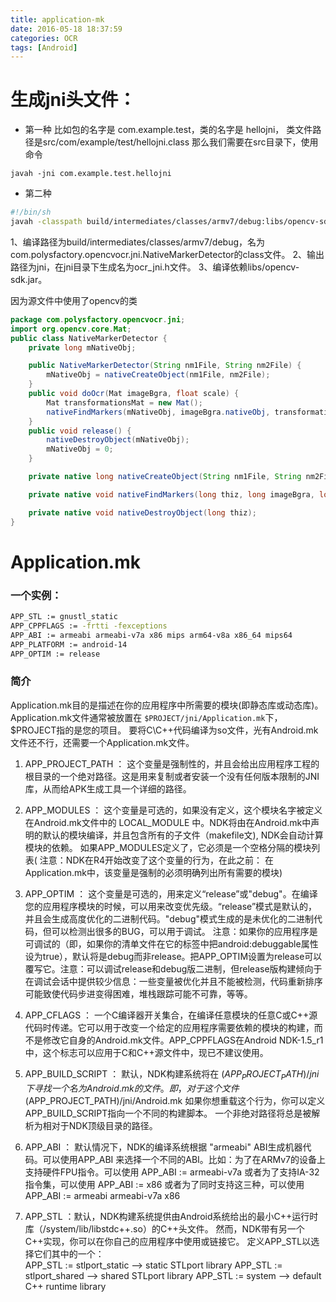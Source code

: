 ```yaml
---
title: application-mk
date: 2016-05-18 18:37:59
categories: OCR
tags: [Android]
---
```


# 生成jni头文件：
* 第一种
比如包的名字是 com.example.test，类的名字是 hellojni，
类文件路径是src/com/example/test/hellojni.class
那么我们需要在src目录下，使用命令
```
javah -jni com.example.test.hellojni
```
<!--more-->

* 第二种

``` bash
#!/bin/sh
javah -classpath build/intermediates/classes/armv7/debug:libs/opencv-sdk.jar -o jni/ocr_jni.h com.polysfactory.opencvocr.jni.NativeMarkerDetector
```
1、编译路径为build/intermediates/classes/armv7/debug，名为com.polysfactory.opencvocr.jni.NativeMarkerDetector的class文件。
2、输出路径为jni，在jni目录下生成名为ocr_jni.h文件。
3、编译依赖libs/opencv-sdk.jar。

因为源文件中使用了opencv的类
``` java
package com.polysfactory.opencvocr.jni;
import org.opencv.core.Mat;
public class NativeMarkerDetector {
    private long mNativeObj;

    public NativeMarkerDetector(String nm1File, String nm2File) {
        mNativeObj = nativeCreateObject(nm1File, nm2File);
    }
    public void doOcr(Mat imageBgra, float scale) {
        Mat transformationsMat = new Mat();
        nativeFindMarkers(mNativeObj, imageBgra.nativeObj, transformationsMat.nativeObj, scale);
    }
    public void release() {
        nativeDestroyObject(mNativeObj);
        mNativeObj = 0;
    }

    private native long nativeCreateObject(String nm1File, String nm2File);

    private native void nativeFindMarkers(long thiz, long imageBgra, long transformations, float scale);

    private native void nativeDestroyObject(long thiz);
}
```

# Application.mk
### 一个实例：
``` bash
APP_STL := gnustl_static
APP_CPPFLAGS := -frtti -fexceptions
APP_ABI := armeabi armeabi-v7a x86 mips arm64-v8a x86_64 mips64
APP_PLATFORM := android-14
APP_OPTIM := release
```
### 简介
Application.mk目的是描述在你的应用程序中所需要的模块(即静态库或动态库)。
Application.mk文件通常被放置在 ```$PROJECT/jni/Application.mk```下，$PROJECT指的是您的项目。
要将C\C++代码编译为so文件，光有Android.mk文件还不行，还需要一个Application.mk文件。

1. APP_PROJECT_PATH  ： 这个变量是强制性的，并且会给出应用程序工程的根目录的一个绝对路径。这是用来复制或者安装一个没有任何版本限制的JNI库，从而给APK生成工具一个详细的路径。

2. APP_MODULES  ：   这个变量是可选的，如果没有定义，这个模块名字被定义在Android.mk文件中的 LOCAL_MODULE 中。NDK将由在Android.mk中声明的默认的模块编译，并且包含所有的子文件（makefile文), NDK会自动计算模块的依赖。
如果APP_MODULES定义了，它必须是一个空格分隔的模块列表( 注意：NDK在R4开始改变了这个变量的行为，在此之前： 在Application.mk中，该变量是强制的必须明确列出所有需要的模块)

3. APP_OPTIM ：   这个变量是可选的，用来定义“release”或"debug"。在编译您的应用程序模块的时候，可以用来改变优先级。“release”模式是默认的，并且会生成高度优化的二进制代码。"debug"模式生成的是未优化的二进制代码，但可以检测出很多的BUG，可以用于调试。
注意：如果你的应用程序是可调试的（即，如果你的清单文件在它的<application>标签中把android:debuggable属性设为true），默认将是debug而非release。把APP_OPTIM设置为release可以覆写它。注意：可以调试release和debug版二进制，但release版构建倾向于在调试会话中提供较少信息：一些变量被优化并且不能被检测，代码重新排序可能致使代码步进变得困难，堆栈跟踪可能不可靠，等等。

4. APP_CFLAGS ： 一个C编译器开关集合，在编译任意模块的任意C或C++源代码时传递。它可以用于改变一个给定的应用程序需要依赖的模块的构建，而不是修改它自身的Android.mk文件。APP_CPPFLAGS在Android NDK-1.5_r1中，这个标志可以应用于C和C++源文件中，现已不建议使用。

5. APP_BUILD_SCRIPT ： 默认，NDK构建系统将在 $(APP_PROJECT_PATH)/jni 下寻找一个名为 Android.mk 的文件。即，对于这个文件$(APP_PROJECT_PATH)/jni/Android.mk 如果你想重载这个行为，你可以定义APP_BUILD_SCRIPT指向一个不同的构建脚本。 一个非绝对路径将总是被解析为相对于NDK顶级目录的路径。

6. APP_ABI ： 默认情况下，NDK的编译系统根据 "armeabi" ABI生成机器代码。可以使用APP_ABI 来选择一个不同的ABI。比如：为了在ARMv7的设备上支持硬件FPU指令。可以使用  APP_ABI := armeabi-v7a
或者为了支持IA-32指令集，可以使用      APP_ABI := x86
或者为了同时支持这三种，可以使用       APP_ABI := armeabi armeabi-v7a x86

7. APP_STL ：默认，NDK构建系统提供由Android系统给出的最小C++运行时库（/system/lib/libstdc++.so）的C++头文件。 然而，NDK带有另一个C++实现，你可以在你自己的应用程序中使用或链接它。
定义APP_STL以选择它们其中的一个：  
APP_STL := stlport_static    -->     static STLport library
APP_STL := stlport_shared    -->     shared STLport library
APP_STL := system            -->      default C++ runtime library






